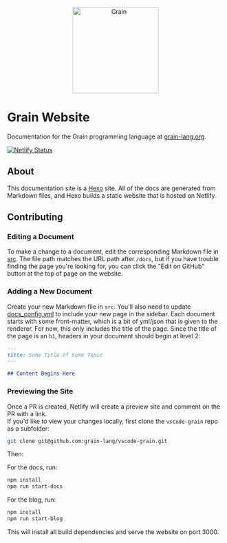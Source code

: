 <div align="center">
  <a href="https://grain-lang.org/">
    <img src="https://raw.githubusercontent.com/grain-lang/grain/master/grain_shorthand_color.png" alt="Grain" height="200" />
  </a>
</div>

# Grain Website

Documentation for the Grain programming language at [grain-lang.org](https://grain-lang.org/).

[![Netlify Status](https://api.netlify.com/api/v1/badges/62e3f960-de88-4a28-a8f8-b8dddca145cb/deploy-status)](https://app.netlify.com/sites/grain-lang/deploys)

## About

This documentation site is a [Hexo](https://hexo.io/) site. All of the docs are generated from Markdown files, and Hexo builds a static website that is hosted on Netlify.

## Contributing

### Editing a Document

To make a change to a document, edit the corresponding Markdown file in [src](src). The file path matches the URL path after `/docs`, but if you have trouble finding the page you're looking for, you can click the "Edit on GitHub" button at the top of page on the website.

### Adding a New Document

Create your new Markdown file in `src`. You'll also need to update [docs_config.yml](docs_config.yml) to include your new page in the sidebar. Each document starts with some front-matter, which is a bit of yml/json that is given to the renderer. For now, this only includes the title of the page. Since the title of the page is an `h1`, headers in your document should begin at level 2:

```markdown
---
title: Some Title of Some Topic
---

## Content Begins Here
```

### Previewing the Site

Once a PR is created, Netlify will create a preview site and comment on the PR with a link.\
If you'd like to view your changes locally, first clone the `vscode-grain` repo as a subfolder:
```sh
git clone git@github.com:grain-lang/vscode-grain.git
```
Then:

For the docs, run:

```sh
npm install
npm run start-docs
```

For the blog, run:

```sh
npm install
npm run start-blog
```

This will install all build dependencies and serve the website on port 3000.
